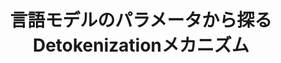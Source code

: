 ---
title: 言語モデルのパラメータから探るDetokenizationメカニズム
layout: post
has_content: false
venue: "Proceedings of the Thirty-first Annual Meeting of the Association for Natural Language Processing (NLP 2025)"
authors:
  - "鴨田豪"
  - "Benjamin Heinzerling"
  - "稲葉達郎"
  - "工藤慧音"
  - "坂口慶祐"
  - "乾健太郎"
year: 2025
month: 3
rank: 1
links:
  - name: "Conference"
    url: "https://www.anlp.jp/nlp2025/"
    type: "normal"
---